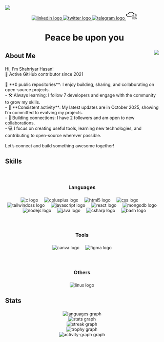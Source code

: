 <img align="left" height="150" src="https://media.giphy.com/media/M9gbBd9nbDrOTu1Mqx/giphy.gif"  />

###

<div align="center">
  <a href="https://www.linkedin.com/in/md-shahriyar-hasan/" target="_blank">
    <img src="https://raw.githubusercontent.com/maurodesouza/profile-readme-generator/master/src/assets/icons/social/linkedin/default.svg" width="37" height="25" alt="linkedin logo"  />
  </a>
  <a href="https://x.com/Shahriyar_H10" target="_blank">
    <img src="https://raw.githubusercontent.com/maurodesouza/profile-readme-generator/master/src/assets/icons/social/twitter/default.svg" width="37" height="25" alt="twitter logo"  />
  </a>
  <a href="https://t.me/Shahriyar_H10" target="_blank">
    <img src="https://raw.githubusercontent.com/maurodesouza/profile-readme-generator/master/src/assets/icons/social/telegram/default.svg" width="37" height="25" alt="telegram logo"  />
  </a>
  <a href="https://tryhackme.com/p/ShahriyarH10" target="_blank">
    <img src="https://raw.githubusercontent.com/maurodesouza/profile-readme-generator/master/src/assets/icons/social/tryhackme/default.svg" width="37" height="25" alt="tryhackme logo"  />
  </a>
</div>

###

<h1 align="center">Peace be upon you</h1>

###

<img align="right" src="https://visitor-badge.laobi.icu/badge?page_id=ShahriyarH10.ShahriyarH10&"  />

###

<h2 align="left">About Me</h2>

###

<p align="left">Hi, I'm Shahriyar Hasan!  <br>👋 Active GitHub contributor since 2021<br><br>🚀 **0 public repositories**: I enjoy building, sharing, and collaborating on open-source projects.<br>- 🛠️ Always learning: I follow 7 developers and engage with the community to grow my skills.<br>- 🌱 **Consistent activity**: My latest updates are in October 2025, showing I’m committed to evolving my projects.<br>- 🤝 Building connections: I have 2 followers and am open to new collaborations.<br>- 💻 I focus on creating useful tools, learning new technologies, and contributing to open-source wherever possible.<br><br>Let’s connect and build something awesome together!</p>

###

<h2 align="left">Skills</h2>

###

<br clear="both">

<h3 align="center">Languages</h3>

###

<div align="center">
  <img src="https://cdn.jsdelivr.net/gh/devicons/devicon/icons/c/c-original.svg" height="40" alt="c logo"  />
  <img width="12" />
  <img src="https://cdn.jsdelivr.net/gh/devicons/devicon/icons/cplusplus/cplusplus-original.svg" height="40" alt="cplusplus logo"  />
  <img width="12" />
  <img src="https://cdn.jsdelivr.net/gh/devicons/devicon/icons/html5/html5-original.svg" height="40" alt="html5 logo"  />
  <img width="12" />
  <img src="https://cdn.jsdelivr.net/gh/devicons/devicon/icons/css3/css3-original.svg" height="40" alt="css logo"  />
  <img width="12" />
  <img src="https://cdn.jsdelivr.net/gh/devicons/devicon/icons/tailwindcss/tailwindcss-original-wordmark.svg" height="40" alt="tailwindcss logo"  />
  <img width="12" />
  <img src="https://cdn.jsdelivr.net/gh/devicons/devicon/icons/javascript/javascript-original.svg" height="40" alt="javascript logo"  />
  <img width="12" />
  <img src="https://cdn.jsdelivr.net/gh/devicons/devicon/icons/react/react-original.svg" height="40" alt="react logo"  />
  <img width="12" />
  <img src="https://cdn.jsdelivr.net/gh/devicons/devicon/icons/mongodb/mongodb-original.svg" height="40" alt="mongodb logo"  />
  <img width="12" />
  <img src="https://cdn.jsdelivr.net/gh/devicons/devicon/icons/nodejs/nodejs-original.svg" height="40" alt="nodejs logo"  />
  <img width="12" />
  <img src="https://cdn.jsdelivr.net/gh/devicons/devicon/icons/java/java-original.svg" height="40" alt="java logo"  />
  <img width="12" />
  <img src="https://cdn.jsdelivr.net/gh/devicons/devicon/icons/csharp/csharp-original.svg" height="40" alt="csharp logo"  />
  <img width="12" />
  <img src="https://cdn.jsdelivr.net/gh/devicons/devicon/icons/bash/bash-original.svg" height="40" alt="bash logo"  />
</div>

###

<br clear="both">

<h3 align="center">Tools</h3>

###

<div align="center">
  <img src="https://cdn.jsdelivr.net/gh/devicons/devicon/icons/canva/canva-original.svg" height="40" alt="canva logo"  />
  <img width="12" />
  <img src="https://cdn.jsdelivr.net/gh/devicons/devicon/icons/figma/figma-original.svg" height="40" alt="figma logo"  />
</div>

###

<br clear="both">

<h3 align="center">Others</h3>

###

<div align="center">
  <img src="https://cdn.jsdelivr.net/gh/devicons/devicon/icons/linux/linux-original.svg" height="40" alt="linux logo"  />
</div>

###

<h2 align="left">Stats</h2>

###

<div align="center">
  <img src="https://github-readme-stats.vercel.app/api/top-langs?username=ShahriyarH10&locale=en&hide_title=false&layout=compact&card_width=320&langs_count=10&theme=github_dark&hide_border=false&order=2" height="150" alt="languages graph" /> <br>
  <img src="https://github-readme-stats.vercel.app/api?username=ShahriyarH10&hide_title=false&hide_rank=false&show_icons=true&include_all_commits=true&count_private=true&disable_animations=false&theme=github_dark&locale=en&hide_border=false&order=1" height="250" alt="stats graph" /> <br>
  <img src="https://streak-stats.demolab.com?user=ShahriyarH10&locale=en&mode=daily&theme=github_dark&hide_border=false&border_radius=5&order=3" height="220" alt="streak graph" /> <br>
  <img src="https://github-profile-trophy.vercel.app?username=ShahriyarH10&theme=flat&no-bg=true" height="150" alt="trophy graph" /> <br>
  <img src="https://github-readme-activity-graph.vercel.app/graph?username=ShahriyarH10&theme=github-dark&area=true&hide_border=false&hide_title=false&color=#6cc644&title_color=#6cc644&line=#6cc644&point=#6cc644&area_color=#6cc644" height="150" alt="activity-graph graph"  />
</div>

###

<!---
ShahriyarH10/ShahriyarH10 is a ✨ special ✨ repository because its `README.md` (this file) appears on your GitHub profile.
You can click the Preview link to take a look at your changes.
--->
